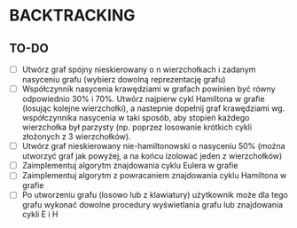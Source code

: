 # BACKTRACKING

## TO-DO

- [ ] Utwórz graf spójny nieskierowany o n wierzchołkach i zadanym nasyceniu grafu (wybierz dowolną reprezentację grafu)
- [ ] Współczynnik nasycenia krawędziami w grafach powinien być równy odpowiednio 30% i 70%. Utwórz najpierw cykl Hamiltona w grafie (losując kolejne wierzchołki), a nastepnie dopełnij graf krawędziami wg. współczynnika nasycenia w taki sposób, aby stopień każdego wierzchołka był parzysty (np. poprzez losowanie krótkich cykli złożonych z 3 wierzchołków).
- [ ] Utwórz graf nieskierowany nie-hamiltonowski o nasyceniu 50% (można utworzyć graf jak powyżej, a na końcu izolować jeden z wierzchołków)
- [ ] Zaimplementuj algorytm znajdowania cyklu Eulera w grafie
- [ ] Zaimplementuj algorytm z powracaniem znajdowania cyklu Hamiltona w grafie
- [ ] Po utworzeniu grafu (losowo lub z klawiatury) użytkownik może dla tego grafu wykonać dowolne procedury wyświetlania grafu lub znajdowania cykli E i H
